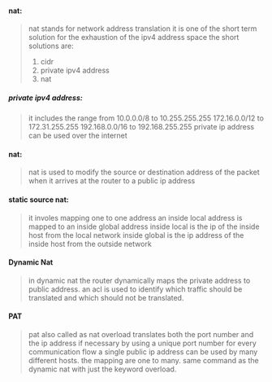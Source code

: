 
#### nat:
>nat stands for network address translation it is one of the short term solution for the exhaustion of the ipv4 address space the short solutions are:
> 1. cidr
> 2. private ipv4 address
> 3. nat

##### private ipv4 address:
>it includes the range from 10.0.0.0/8 to 10.255.255.255
>172.16.0.0/12 to 172.31.255.255
>192.168.0.0/16 to 192.168.255.255
>private ip address can be used over the internet

#### nat:
>nat is used to modify the source or destination address of the packet when it arrives at the router to a public ip address

#### static source nat:
>it involes mapping one to one address an inside local address is mapped to an inside global address
>inside local is the ip of the inside host from the local network
>inside global is the ip address of the inside host from the outside network

#### Dynamic Nat
>in dynamic nat the router dynamically maps the private address to public address.
>an acl is used to identify which traffic should be translated and which should not be translated.

#### PAT
>pat also called as nat overload translates both the port number and the ip address if necessary
>by using a unique port number for every communication flow a single public ip address can be used by many different hosts. the mapping are one to many.
>same command as the dynamic nat with just the keyword overload.


 
